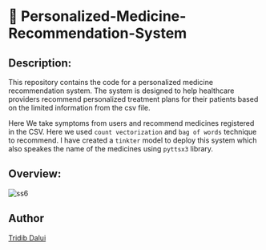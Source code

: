 # 💊 Personalized-Medicine-Recommendation-System

## Description:

This repository contains the code for a personalized medicine recommendation system. The system is designed to help healthcare providers recommend personalized treatment plans for their patients based on the limited information from the csv file. 

Here We take symptoms from users and recommend medicines registered in the CSV. Here we used `count vectorization` and `bag of words` technique to recommend.
I have created a `tinkter` model to deploy this system which also speakes the name of the medicines using `pyttsx3` library.

## Overview:
  
 ![ss6](https://user-images.githubusercontent.com/105111251/227759716-a6b5ca6a-94f5-4011-b106-f5c3af5b347a.png)
 
## Author
[Tridib Dalui](https://github.com/TridibD004)

